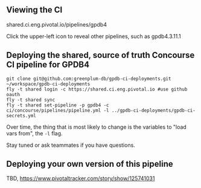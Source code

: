 ## Viewing the CI

shared.ci.eng.pivotal.io/pipelines/gpdb4

Click the upper-left icon to reveal other pipelines, such as gpdb4.3.11.1

## Deploying the shared, source of truth Concourse CI pipeline for GPDB4

```
git clone git@github.com:greenplum-db/gpdb-ci-deployments.git ~/workspace/gpdb-ci-deployments
fly -t shared login -c https://shared.ci.eng.pivotal.io #use github oauth
fly -t shared sync
fly -t shared set-pipeline -p gpdb4 -c ci/concourse/pipelines/pipeline.yml -l ../gpdb-ci-deployments/gpdb-ci-secrets.yml
```

Over time, the thing that is most likely to change is the variables to "load vars from", the `-l` flag.

Stay tuned or ask teammates if you have questions.

## Deploying your own version of this pipeline

TBD, https://www.pivotaltracker.com/story/show/125741031
